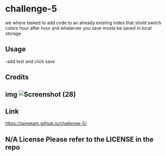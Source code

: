 # challenge-5

we where tasked to add code to an already existing indes that shold switch colors hour after hour
and whaterver you save moste be saved in local storage


## Usage
-add text and click save 

## Credits

## img ![Screenshot (28)](https://github.com/jaimetam/challenge-5/assets/151596070/4f70438e-b863-401a-9645-a48b36388d77)

## Link
https://jaimetam.github.io/challenge-5/

## N/A License Please refer to the LICENSE in the repo


